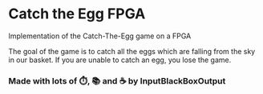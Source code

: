 # Catch the Egg FPGA
Implementation of the Catch-The-Egg game on a FPGA

The goal of the game is to catch all the eggs which are falling from the sky in our basket. If you are unable to catch an egg, you lose the game.

### Made with lots of ⏱️, 📚 and ☕ by InputBlackBoxOutput